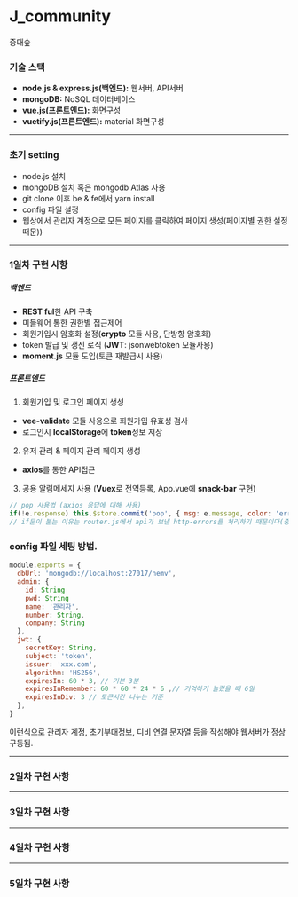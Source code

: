 # J_community

중대숲
### 기술 스택
- **node.js & express.js(백엔드):** 웹서버, API서버  
- **mongoDB:** NoSQL 데이터베이스  
- **vue.js(프론트엔드):** 화면구성  
- **vuetify.js(프론트엔드):** material 화면구성  

---
### 초기 setting
- node.js 설치
- mongoDB 설치 혹은 mongodb Atlas 사용
- git clone 이후 be & fe에서 yarn install
- config 파일 설정
- 웹상에서 관리자 계정으로 모든 페이지를 클릭하여 페이지 생성(페이지별 권한 설정 때문))

---
### 1일차 구현 사항

##### 백엔드
- **REST ful**한 API 구축
- 미들웨어 통한 권한별 접근제어
- 회원가입시 암호화 설정(**crypto** 모듈 사용, 단방향 암호화)
- token 발급 및 갱신 로직 (**JWT**: jsonwebtoken 모듈사용)
- **moment.js** 모듈 도입(토큰 재발급시 사용)

##### 프론트엔드
1. 회원가입 및 로그인 페이지 생성
- **vee-validate** 모듈 사용으로 회원가입 유효성 검사
- 로그인시 **localStorage**에 **token**정보 저장

2. 유저 관리 & 페이지 관리 페이지 생성
- **axios**를 통한 API접근

3. 공용 알림메세지 사용 (**Vuex**로 전역등록, App.vue에 **snack-bar** 구현)

```javascript
// pop 사용법 (axios 응답에 대해 사용)
if(!e.response) this.$store.commit('pop', { msg: e.message, color: 'error' })
// if문이 붙는 이유는 router.js에서 api가 보낸 http-errors를 처리하기 때문이다(중복 snackbar 활성화 방지)
```

### config 파일 세팅 방법.

```javascript
module.exports = {
  dbUrl: 'mongodb://localhost:27017/nemv',
  admin: {
    id: String
    pwd: String
    name: '관리자',
    number: String,
    company: String
  },
  jwt: {
    secretKey: String,
    subject: 'token',
    issuer: 'xxx.com',
    algorithm: 'HS256',    
    expiresIn: 60 * 3, // 기본 3분
    expiresInRemember: 60 * 60 * 24 * 6 ,// 기억하기 눌렀을 때 6일
    expiresInDiv: 3 // 토큰시간 나누는 기준
  },
}
```
이런식으로 관리자 계정, 초기부대정보, 디비 연결 문자열 등을 작성해야 웹서버가 정상 구동됨.

---
### 2일차 구현 사항

---
### 3일차 구현 사항

---
### 4일차 구현 사항

---
### 5일차 구현 사항
